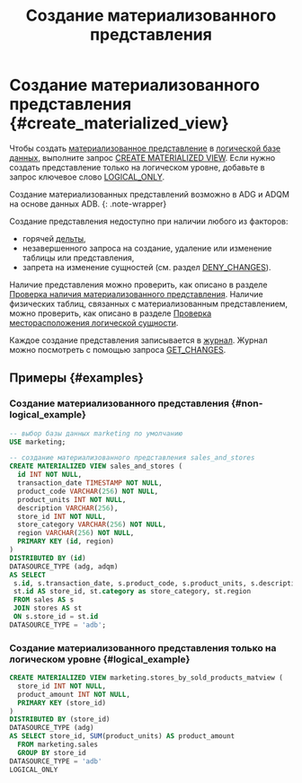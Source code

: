 ﻿---
layout: default
title: Создание материализованного представления
nav_order: 8
parent: Управление схемой данных
grand_parent: Работа с системой
has_children: false
---

# Создание материализованного представления {#create_materialized_view}

Чтобы создать [материализованное представление](../../../overview/main_concepts/materialized_view/materialized_view.md) 
в [логической базе данных](../../../overview/main_concepts/logical_db/logical_db.md), 
выполните запрос [CREATE MATERIALIZED VIEW](../../../reference/sql_plus_requests/CREATE_MATERIALIZED_VIEW/CREATE_MATERIALIZED_VIEW.md).
Если нужно создать представление только на логическом уровне, добавьте в запрос ключевое слово
[LOGICAL_ONLY](../../../reference/sql_plus_requests/CREATE_TABLE/CREATE_TABLE.md#logical_only).

Создание материализованных представлений возможно в ADG и ADQM на основе данных ADB.
{: .note-wrapper}

Создание представления недоступно при наличии любого из факторов:
* горячей [дельты](../../../overview/main_concepts/delta/delta.md),
* незавершенного запроса на создание, удаление или изменение таблицы или представления,
* запрета на изменение сущностей (см. раздел [DENY_CHANGES](../../../reference/sql_plus_requests/DENY_CHANGES/DENY_CHANGES.md)).

Наличие представления можно проверить, как описано в разделе 
[Проверка наличия материализованного представления](../entity_presence_check/entity_presence_check.md#mat_view_check).
Наличие физических таблиц, связанных с материализованным представлением, можно проверить, как описано в разделе 
[Проверка месторасположения логической сущности](../../../working_with_system/other_features/datasource_check/datasource_check.md).

Каждое создание представления записывается в 
[журнал](../../../overview/main_concepts/changelog/changelog.md). Журнал 
можно посмотреть с помощью запроса [GET_CHANGES](../../../reference/sql_plus_requests/GET_CHANGES/GET_CHANGES.md).

## Примеры {#examples}

### Создание материализованного представления {#non-logical_example}

```sql
-- выбор базы данных marketing по умолчанию
USE marketing;

-- создание материализованного представления sales_and_stores
CREATE MATERIALIZED VIEW sales_and_stores (
  id INT NOT NULL,
  transaction_date TIMESTAMP NOT NULL,
  product_code VARCHAR(256) NOT NULL,
  product_units INT NOT NULL,
  description VARCHAR(256),
  store_id INT NOT NULL,
  store_category VARCHAR(256) NOT NULL,
  region VARCHAR(256) NOT NULL,
  PRIMARY KEY (id, region)
)
DISTRIBUTED BY (id)
DATASOURCE_TYPE (adg, adqm)
AS SELECT
 s.id, s.transaction_date, s.product_code, s.product_units, s.description,
 st.id AS store_id, st.category as store_category, st.region
 FROM sales AS s
 JOIN stores AS st
 ON s.store_id = st.id
DATASOURCE_TYPE = 'adb';
```

### Создание материализованного представления только на логическом уровне {#logical_example}

```sql
CREATE MATERIALIZED VIEW marketing.stores_by_sold_products_matview (
  store_id INT NOT NULL,
  product_amount INT NOT NULL,
  PRIMARY KEY (store_id)
)
DISTRIBUTED BY (store_id)
DATASOURCE_TYPE (adg)
AS SELECT store_id, SUM(product_units) AS product_amount
  FROM marketing.sales
  GROUP BY store_id
DATASOURCE_TYPE = 'adb'
LOGICAL_ONLY
```